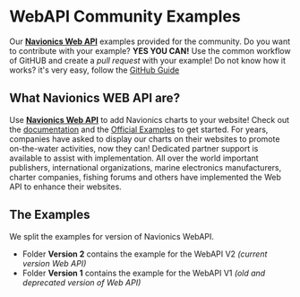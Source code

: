 # WebAPI Community Examples

Our [**Navionics Web API**](http://webapiv2.navionics.com) examples provided  for the community.
Do you want to contribute with your example? **YES YOU CAN!** Use the common workflow of GitHUB and create a *pull request* with your example! Do not know how it works? it's very easy, follow the  [GitHub Guide](https://guides.github.com/activities/contributing-to-open-source/#contributing)


## What Navionics WEB API are?
Use [**Navionics Web API**](http://webapiv2.navionics.com) to add Navionics charts to your website! Check out the [documentation](http://webapiv2.navionics.com/index-api.html) and the [Official Examples](http://webapiv2.navionics.com/examples/index.html) to get started.
For years, companies have asked to display our charts on their websites to promote on-the-water activities, now they can!
Dedicated partner support is available to assist with implementation. All over the world important publishers, international organizations, marine electronics manufacturers, charter companies, fishing forums and others have implemented the Web API to enhance their websites.


## The Examples
We split the examples for version of Navionics WebAPI.

* Folder **Version 2** contains the example for the WebAPI V2 *(current version Web API)*
* Folder **Version 1** contains the example for the WebAPI V1 *(old and deprecated version of Web API)*
